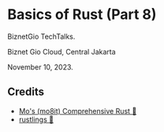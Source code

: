 # Basics of Rust (Part 8)

BiznetGio TechTalks.

Biznet Gio Cloud, Central Jakarta

November 10, 2023.

## Credits

- [Mo's (mo8it) Comprehensive Rust 🦀](https://comprehensive-rust.mo8it.com/)
- [rustlings 🦀](https://github.com/rust-lang/rustlings)
